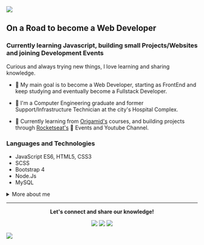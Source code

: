 <img src="https://github.com/leovdn/leovdn/raw/master/hero-image-header.png">
 
## On a Road to become a Web Developer
### Currently learning Javascript, building small Projects/Websites and joining Development Events
Curious and always trying new things, I love learning and sharing knowledge. 
- :dart: My main goal is to become a Web Developer, starting as FrontEnd and keep studying and eventually become a Fullstack Developer.

- :office: I'm a Computer Engineering graduate and former Support/Infrastructure Technician at the city's Hospital Complex.

- :book: Currently learning from <a href="https://www.origamid.com/cursos/">Origamid's</a> courses, and building projects through <a href="https://github.com/Rocketseat">Rocketseat's</a> :rocket: Events and Youtube Channel. 

### Languages and Technologies
- JavaScript ES6, HTML5, CSS3
- SCSS
- Bootstrap 4
- Node.Js
- MySQL
 
<details> 
 <summary>More about me</summary>
 
- Appointed by the IT Coordinator to become a Systems Analyst, but due to Covid-19's outbreak decided to resign and change fields to become a Developer;
- :video_game: A geek/nerd who absolutely loves Gaming  and watching Anime ;
 
[![Leovdn's github stats](https://github-readme-stats.vercel.app/api?username=leovdn)](https://github.com/leovdn/github-readme-stats)
<br><br>
![Profile views](https://gpvc.arturio.dev/leovdn)  

</details>

<hr>
<p align="center">
  <strong>Let's connect and share our knowledge!</strong>
 <p align="center">
  <a href="https://github.com/leovdn" alt="GitHub Repositories"><img src="https://img.shields.io/badge/-Github-000?style=flat-       square&logo=Github&logoColor=white&link=https://github.com/leovdn"></a> 
  <a href="https://www.linkedin.com/in/leovdn" alt="LinkedIn"><img src="https://img.shields.io/badge/-LinkedIn-blue?style=flat-square&logo=Linkedin&logoColor=white&link=https://www.linkedin.com/in/leovdn"></a>  
  <a href="mailto:leo.vdn@gmail.com" alt="Email"><img src="https://img.shields.io/badge/-Gmail-c14438?style=flat-square&logo=Gmail&logoColor=white&link=mailto:leo.vdn@gmail.com"></a>  
  </p>
</p>
 
<img src="https://github.com/leovdn/leovdn/raw/master/hero-image-footer.png">
